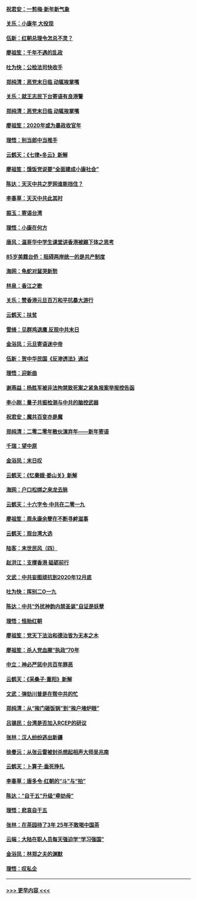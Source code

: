 #### [祝君安：一剪梅‧新年新气象](../pages/nsc993/n11776340.md?t=01082011) 
#### [关乐：小康年 大役现](../pages/nsc993/n11774213.md?t=01082011) 
#### [伍新：红朝总理令怎总不灵？](../pages/nsc993/n11770813.md?t=01082011) 
#### [廖祖笙：千年不遇的乱政](../pages/nsc993/n11770373.md?t=01082011) 
#### [吐为快：公检法司快收手](../pages/nsc993/n11770359.md?t=01082011) 
#### [郑纯清：恶党末日临 动辄挨掌嘴](../pages/nsc993/n11769912.md?t=01082011) 
#### [关乐：就王志民下台寄语有良港警](../pages/nsc993/n11769903.md?t=01082011) 
#### [郑纯清：恶党末日临 动辄挨掌嘴](../pages/nsc993/n11769356.md?t=01082011) 
#### [廖祖笙：2020年或为暴政收官年](../pages/nsc993/n11768216.md?t=01082011) 
#### [理悟：别当郎中当推手](../pages/nsc993/n11768243.md?t=01082011) 
#### [云鹤天：《七律▪冬云》新解](../pages/nsc993/n11768204.md?t=01082011) 
#### [廖祖笙：饿饭党说要“全面建成小康社会”](../pages/nsc993/n11767482.md?t=01082011) 
#### [陈达：天灭中共之罗网谁能挡住？](../pages/nsc993/n11767465.md?t=01082011) 
#### [李春草：天灭中共此其时](../pages/nsc993/n11767452.md?t=01082011) 
#### [振玉：寄语台湾](../pages/nsc993/n11767432.md?t=01082011) 
#### [理悟：小康在何方](../pages/nsc993/n11767394.md?t=01082011) 
#### [唐风：温哥华中学生课堂讲香港被踢下体之思考](../pages/nsc993/n11766848.md?t=01082011) 
#### [85岁美籍台侨：阻碍两岸统一的是共产制度](../pages/nsc993/n11765043.md?t=01082011) 
#### [海网：龟蛇对鼠哭新愁](../pages/nsc993/n11764895.md?t=01082011) 
#### [林泉：香江之歌](../pages/nsc993/n11764415.md?t=01082011) 
#### [关乐：赞香港元旦百万和平抗暴大游行](../pages/nsc993/n11764382.md?t=01082011) 
#### [云鹤天：扶贫](../pages/nsc993/n11764245.md?t=01082011) 
#### [雪绮：见群鸡退鹰  反观中共末日](../pages/nsc993/n11762112.md?t=01082011) 
#### [金浴凤：元旦寄语迷中帝](../pages/nsc993/n11761788.md?t=01082011) 
#### [伍新：贺中华民国《反渗透法》通过](../pages/nsc993/n11761994.md?t=01082011) 
#### [理悟：迎新曲](../pages/nsc993/n11761152.md?t=01082011) 
#### [谢燕益：杨胜军被非法拘禁致死案之紧急报案举报控告函](../pages/nsc993/n11756134.md?t=01082011) 
#### [李小刚：量子共振检测与中共的脑控武器](../pages/nsc993/n11754518.md?t=01082011) 
#### [祝君安：魔共百变亦是魔](../pages/nsc993/n11754469.md?t=01082011) 
#### [郑纯清：二零二零年散伙演弃年——新年寄语](../pages/nsc993/n11754195.md?t=01082011) 
#### [千瑞：望中原](../pages/nsc993/n11754159.md?t=01082011) 
#### [金浴凤：末日叹](../pages/nsc993/n11752359.md?t=01082011) 
#### [云鹤天：《忆秦娥‧娄山关》新解](../pages/nsc993/n11752348.md?t=01082011) 
#### [海网：户口松绑之来龙去脉](../pages/nsc993/n11752328.md?t=01082011) 
#### [云鹤天：十六字令‧中共在二零一九](../pages/nsc993/n11752305.md?t=01082011) 
#### [廖祖笙：周永康余孽在不断寻衅滋事](../pages/nsc993/n11751013.md?t=01082011) 
#### [云鹤天：观台湾大选](../pages/nsc993/n11751007.md?t=01082011) 
#### [陆客：末世民风（四）](../pages/nsc993/n11749203.md?t=01082011) 
#### [赵洪江：支撑香港 砥砺前行](../pages/nsc993/n11748482.md?t=01082011) 
#### [文武：中共妄图顽抗到2020年12月底](../pages/nsc993/n11748446.md?t=01082011) 
#### [吐为快：挥别二O一九](../pages/nsc993/n11748411.md?t=01082011) 
#### [陈达：中共“外扰神韵内禁圣诞”自证是妖孽](../pages/nsc993/n11748226.md?t=01082011) 
#### [理悟：怪胎红朝](../pages/nsc993/n11748206.md?t=01082011) 
#### [廖祖笙：党天下法治和德治皆为无本之木](../pages/nsc993/n11748135.md?t=01082011) 
#### [廖祖笙：杀人党血腥“执政”70年](../pages/nsc993/n11745144.md?t=01082011) 
#### [中立：神必严惩中共百年罪恶](../pages/nsc993/n11744970.md?t=01082011) 
#### [云鹤天：《采桑子‧重阳》新解](../pages/nsc993/n11744948.md?t=01082011) 
#### [文武：弹劾川普是在帮中共的忙](../pages/nsc993/n11744758.md?t=01082011) 
#### [郑纯清：从“挨门砸饭锅”到“挨户堵炉眼”](../pages/nsc993/n11744745.md?t=01082011) 
#### [吕锡民：台湾是否加入RCEP的研议](../pages/nsc993/n11744701.md?t=01082011) 
#### [张林：汉人纷纷逃出新疆](../pages/nsc993/n11743530.md?t=01082011) 
#### [徐曼沅：从张云雷被封杀想起相声大师吴兆南](../pages/nsc993/n11741816.md?t=01082011) 
#### [云鹤天：卜算子‧垂死挣扎](../pages/nsc993/n11739956.md?t=01082011) 
#### [李春草：唐多令‧红朝的“斗”与“拍”](../pages/nsc993/n11739830.md?t=01082011) 
#### [陈达：“自干五”升级“牵妨母”](../pages/nsc993/n11739724.md?t=01082011) 
#### [理悟：悲哀自干五](../pages/nsc993/n11739547.md?t=01082011) 
#### [张林：在茶园待了3年 25年不敢喝中国茶](../pages/nsc993/n11739240.md?t=01082011) 
#### [云端：大陆在职人员每天强迫学“学习强国”](../pages/nsc993/n11738735.md?t=01082011) 
#### [金浴凤：林郑之夫的渊默](../pages/nsc993/n11737735.md?t=01082011) 
#### [理悟：叹私企](../pages/nsc993/n11737715.md?t=01082011) 

----
#### [ >>> 更早内容 <<< ](../indexes/nsc993-earlier.md)
